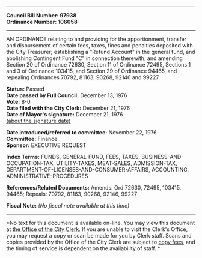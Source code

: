 * * * * *  
  
**Council Bill Number: [](#h0)[](#h2)97938**   
**Ordinance Number: 106058**  
  
* * * * *  
  
AN ORDINANCE relating to and providing for the apportionment, transfer and disbursement of certain fees, taxes, fines and penalties deposited with the City Treasurer; establishing a "Refund Account" in the general fund, and abolishing Contingent Fund "C" in connection therewith, and amending Section 20 of Ordinance 72630, Section 11 of Ordinance 72495, Sections 1 and 3 of Ordinance 103415, and Section 29 of Ordinance 94465, and repealing Ordinances 70792, 81163, 90268, 92146 and 99227.  
  
**Status:** Passed   
**Date passed by Full Council:** December 13, 1976   
**Vote:** 8-0   
**Date filed with the City Clerk:** December 21, 1976   
**Date of Mayor's signature:** December 21, 1976   
[(about the signature date)](/~public/approvaldate.htm)   
  
  
**Date introduced/referred to committee:** November 22, 1976   
**Committee:** Finance   
**Sponsor:** EXECUTIVE REQUEST   
  
**Index Terms:** FUNDS, GENERAL-FUND, FEES, TAXES, BUSINESS-AND-OCCUPATION-TAX, UTILITY-TAXES, MEAT-SALES, ADMISSION-TAX, DEPARTMENT-OF-LICENSES-AND-CONSUMER-AFFAIRS, ACCOUNTING, ADMINISTRATIVE-PROCEDURES  
  
**References/Related Documents:** Amends: Ord 72630, 72495, 103415, 94465; Repeals: 70792, 81163, 90268, 92146, 99227  
  
**Fiscal Note:** *(No fiscal note available at this time)*  
  
* * * * *  
  
*No text for this document is available on-line. You may view this document at [the Office of the City Clerk](http://www.seattle.gov/leg/clerk/contactUs.htm). If you are unable to visit the Clerk's Office, you may request a copy or scan be made for you by Clerk staff. Scans and copies provided by the Office of the City Clerk are subject to [copy fees](http://clerk.seattle.gov/~public/clerkfees.htm), and the timing of service is dependent on the availability of staff. *  
  
  
